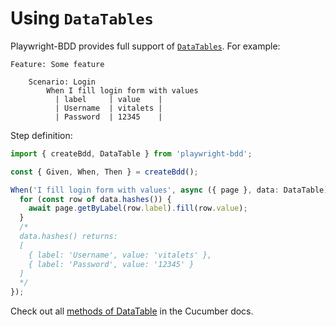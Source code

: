 # Using `DataTables`
Playwright-BDD provides full support of [`DataTables`](https://cucumber.io/docs/gherkin/reference/#data-tables).
For example:
```gherkin
Feature: Some feature

    Scenario: Login
        When I fill login form with values
          | label     | value    |
          | Username  | vitalets |
          | Password  | 12345    |
```

Step definition:
```ts
import { createBdd, DataTable } from 'playwright-bdd';

const { Given, When, Then } = createBdd();

When('I fill login form with values', async ({ page }, data: DataTable) => {
  for (const row of data.hashes()) {
    await page.getByLabel(row.label).fill(row.value);
  }
  /*
  data.hashes() returns:
  [
    { label: 'Username', value: 'vitalets' },
    { label: 'Password', value: '12345' }
  ]
  */
});
```
Check out all [methods of DataTable](https://github.com/cucumber/cucumber-js/blob/main/docs/support_files/data_table_interface.md) in the Cucumber docs.

